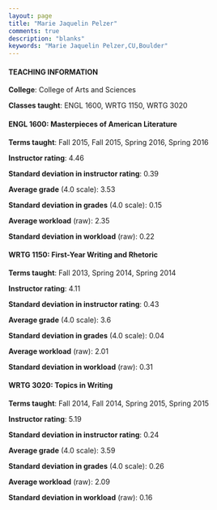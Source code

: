 ```yaml
---
layout: page
title: "Marie Jaquelin Pelzer" 
comments: true
description: "blanks"
keywords: "Marie Jaquelin Pelzer,CU,Boulder"
---
```

<head>
<script src="https://ajax.googleapis.com/ajax/libs/jquery/2.1.3/jquery.min.js"></script>
<script src="https://dl.dropboxusercontent.com/s/pc42nxpaw1ea4o9/highcharts.js?dl=0"></script>
<!-- <script src="../assets/js/highcharts.js"></script> -->
<style type="text/css">@font-face {
	font-family: "Bebas Neue";
	src: url(https://www.filehosting.org/file/details/544349/BebasNeue Regular.otf) format("opentype");
	}
	h1.Bebas { 
		font-family: "Bebas Neue", Verdana, Tahoma;
	}
</style>
</head>
	   
#### TEACHING INFORMATION

**College**: College of Arts and Sciences

**Classes taught**: ENGL 1600, WRTG 1150, WRTG 3020

#### ENGL 1600: Masterpieces of American Literature

**Terms taught**: Fall 2015, Fall 2015, Spring 2016, Spring 2016

**Instructor rating**: 4.46

**Standard deviation in instructor rating**: 0.39

**Average grade** (4.0 scale): 3.53

**Standard deviation in grades** (4.0 scale): 0.15

**Average workload** (raw): 2.35

**Standard deviation in workload** (raw): 0.22

#### WRTG 1150: First-Year Writing and Rhetoric

**Terms taught**: Fall 2013, Spring 2014, Spring 2014

**Instructor rating**: 4.11

**Standard deviation in instructor rating**: 0.43

**Average grade** (4.0 scale): 3.6

**Standard deviation in grades** (4.0 scale): 0.04

**Average workload** (raw): 2.01

**Standard deviation in workload** (raw): 0.31

#### WRTG 3020: Topics in Writing

**Terms taught**: Fall 2014, Fall 2014, Spring 2015, Spring 2015

**Instructor rating**: 5.19

**Standard deviation in instructor rating**: 0.24

**Average grade** (4.0 scale): 3.59

**Standard deviation in grades** (4.0 scale): 0.26

**Average workload** (raw): 2.09

**Standard deviation in workload** (raw): 0.16

